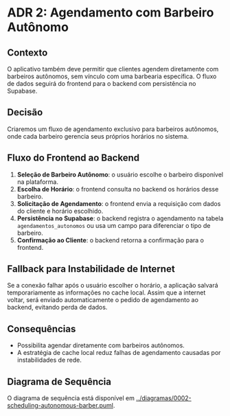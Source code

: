# ADR 2: Agendamento com Barbeiro Autônomo

## Contexto
O aplicativo também deve permitir que clientes agendem diretamente com barbeiros autônomos, sem vínculo com uma barbearia específica. O fluxo de dados seguirá do frontend para o backend com persistência no Supabase.

## Decisão
Criaremos um fluxo de agendamento exclusivo para barbeiros autônomos, onde cada barbeiro gerencia seus próprios horários no sistema.

## Fluxo do Frontend ao Backend
1. **Seleção de Barbeiro Autônomo**: o usuário escolhe o barbeiro disponível na plataforma.
2. **Escolha de Horário**: o frontend consulta no backend os horários desse barbeiro.
3. **Solicitação de Agendamento**: o frontend envia a requisição com dados do cliente e horário escolhido.
4. **Persistência no Supabase**: o backend registra o agendamento na tabela `agendamentos_autonomos` ou usa um campo para diferenciar o tipo de barbeiro.
5. **Confirmação ao Cliente**: o backend retorna a confirmação para o frontend.

## Fallback para Instabilidade de Internet
Se a conexão falhar após o usuário escolher o horário, a aplicação salvará temporariamente as informações no cache local. Assim que a internet voltar, será enviado automaticamente o pedido de agendamento ao backend, evitando perda de dados.

## Consequências
- Possibilita agendar diretamente com barbeiros autônomos.
- A estratégia de cache local reduz falhas de agendamento causadas por instabilidades de rede.

## Diagrama de Sequência

O diagrama de sequência está disponível em [../diagramas/0002-scheduling-autonomous-barber.puml](../diagramas/0002-scheduling-autonomous-barber.puml).
